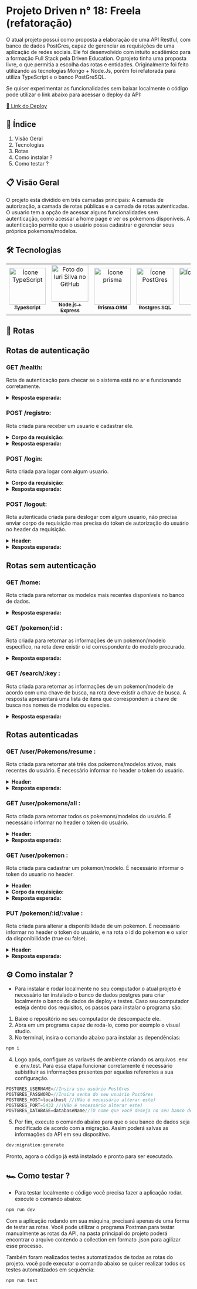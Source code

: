 # Projeto Driven n° 18: Freela (refatoração)

  O atual projeto possui como proposta a elaboração de uma API Restful, com banco de dados PostGres, capaz de gerenciar as requisições de uma aplicação de redes sociais. Ele foi desenvolvido com intuíto acadêmico para a formação Full Stack pela Driven Education. O projeto tinha uma proposta livre, o que permitia a escolha das rotas e entidades. Originalmente foi feito utilizando as tecnologias Mongo + Node.Js, porém foi refatorada para utiliza TypeScript e o banco PostGreSQL.
  
  Se quiser experimentar as funcionalidades sem baixar localmente o código pode utilizar o link abaixo para acessar o deploy da API: 

  [🚀 Link do Deploy](https://deploy-freela.onrender.com)


## 📖 Índice
1. Visão Geral
2. Tecnologias
3. Rotas
4. Como instalar ?
5. Como testar ?

## 📋 Visão Geral 
  O projeto está dividido em três camadas principais: A camada de autorização, a camada de rotas públicas e a camada de rotas autenticadas. O usuario tem a opção de acessar alguns funcionalidades sem autenticação, como acessar a home page e ver os pokemons disponíveis. A autenticação permite que o usuário possa cadastrar e gerenciar seus próprios pokemons/modelos.

## 🛠️ Tecnologias
<table>
  <tr>
    <td align="center">
      <a href="https://www.typescriptlang.org/docs/handbook/typescript-in-5-minutes.html">
        <img src="https://upload.wikimedia.org/wikipedia/commons/thumb/4/4c/Typescript_logo_2020.svg/1200px-Typescript_logo_2020.svg.png" width="100px;" alt="Ícone TypeScript"/><br>
        <sub>
          <b>TypeScript</b>
        </sub>
      </a>
    </td>
    <td align="center">
      <a href="https://nodejs.org/en/about">
        <img src="https://res.cloudinary.com/practicaldev/image/fetch/s--gjboKZlh--/c_imagga_scale,f_auto,fl_progressive,h_1080,q_auto,w_1080/https://dev-to-uploads.s3.amazonaws.com/uploads/articles/1crd9guwakabciqtt6e3.png" width="100px;" alt="Foto do Iuri Silva no GitHub"/><br>
        <sub>
          <b>Node.js + Express</b>
        </sub>
      </a>
    </td>
    <td align="center">
      <a href="https://www.prisma.io/docs/getting-started">
        <img src="https://avatars.githubusercontent.com/u/17219288?s=200&v=4" width="100px;" alt="Ícone prisma"/><br>
        <sub>
          <b>Prisma ORM</b>
        </sub>
      </a>
    </td>
    <td align="center">
      <a href="https://www.postgresql.org/about/">
        <img src="https://cdn-icons-png.flaticon.com/512/5968/5968342.png" width="100px;" alt="Ícone PostGres"/><br>
        <sub>
          <b>Postgres SQL</b>
        </sub>
      </a>
    </td>
        <td align="center">
      <a href="https://jestjs.io/pt-BR/help">
        <img src="https://viget.imgix.net/jest.png?auto=format%2Ccompress&crop=focalpoint&fit=crop&fp-x=0.5&fp-y=0.5&ixlib=php-3.3.1&q=90&s=a6c20876868af5a7f83241353efc2495" width="100px;" alt="Ícone Jest"/><br>
        <sub>
          <b>Jest</b>
        </sub>
      </a>
    </td>
  </tr>
</table>
   
## 🚏 Rotas

## Rotas de autenticação

### <strong>GET /health:</strong> 
Rota de autenticação para checar se o sistema está no ar e funcionando corretamente. 
<details>
<summary> <strong>Resposta esperada:</strong>  </summary>
<strong>HTTP Status:</strong> 200 (OK). </br>
<strong>Texto:</strong> "I'm OK!".

</details>

### <strong>POST /registro:</strong> 
Rota criada para receber um usuario e cadastrar ele.
<details>
<summary> <strong>Corpo da requisição:</strong>  </summary>

  ```json
{
    "nome":"",
    "email": "",
    "foto": "",
    "CPF": "12345678901",
    "phone": "12345678901",
    "senha": ""
}
```
</details>

<details>
<summary> <strong>Resposta esperada:</strong>  </summary>
<strong>HTTP Status:</strong> 201 (CREATED). </br>
<strong>Texto:</strong>:
  
  ```json
{
    "id": "",
    "nome":"",
    "email": "",
    "foto": "",
    "CPF": "12345678901",
    "phone": "12345678901",
}
```
</details>

  ### <strong>POST /login:</strong> 
Rota criada para logar com algum usuario.
<details>
<summary> <strong>Corpo da requisição:</strong>  </summary>

  ```json
{
    "email": "",,
    "senha": ""
}
```
</details>

<details>
<summary> <strong>Resposta esperada:</strong>  </summary>
<strong>HTTP Status:</strong> 200 (OK). </br>
<strong>Texto:</strong>:
  
  ```json
{
    "id": "",
    "userId": "",
    "token": "",
}
```
</details>

  ### <strong>POST /logout:</strong> 
Rota autenticada criada para deslogar com algum usuario, não precisa enviar corpo de requisição mas precisa do token de autorização do usuário no header da requisição.
<details>
<summary> <strong>Header:</strong>  </summary>

  ```javascript
{
    "Authorization": `Bearer ${token}`
}
```
</details>

<details>
<summary> <strong>Resposta esperada:</strong>  </summary>
<strong>HTTP Status:</strong> 204 (No Content). </br>
</details>

## Rotas sem autenticação

### <strong>GET /home:</strong> 
Rota criada para retornar os modelos mais recentes disponíveis no banco de dados.

<details>
<summary> <strong>Resposta esperada:</strong>  </summary>
<strong>HTTP Status:</strong> 200 (OK). </br>
<strong>Texto:</strong>:
  
  ```javascript
[{
    "id": ,
    "nome": ,
    "descricao": ,
    "diaria": ,
    "especie": ,
    "foto": ,
    "comentarioFoto": ,
    "disponivel": ,
    "userId": ,
    "user": {
      "id": "",
      "nome":"",
      "email": "",
      "foto": "",
      "CPF": "",
      "phone": "",
    }
}]
```
</details>

### <strong>GET /pokemon/:id :</strong> 
Rota criada para retornar as informações de um pokemon/modelo específico, na rota deve existir o id correspondente do modelo procurado.

<details>
<summary> <strong>Resposta esperada:</strong>  </summary>
<strong>HTTP Status:</strong> 200 (OK). </br>
<strong>Texto:</strong>:
  
  ```javascript
{
    "id": ,
    "nome": ,
    "descricao": ,
    "diaria": ,
    "especie": ,
    "foto": ,
    "comentarioFoto": ,
    "disponivel": ,
    "userId": ,
    "user": {
      "id": "",
      "nome":"",
      "email": "",
      "foto": "",
      "CPF": "",
      "phone": "",
    }
}
```
</details>

### <strong>GET /search/:key :</strong> 
Rota criada para retornar as informações de um pokemon/modelo de acordo com uma chave de busca, na rota deve existir a chave de busca. A resposta apresentará uma lista de itens que correspondem a chave de busca nos nomes de modelos ou especies.

<details>
<summary> <strong>Resposta esperada:</strong>  </summary>
<strong>HTTP Status:</strong> 200 (OK). </br>
<strong>Texto:</strong>:
  
  ```javascript
[{
    "id": ,
    "nome": ,
    "descricao": ,
    "diaria": ,
    "especie": ,
    "foto": ,
    "comentarioFoto": ,
    "disponivel": ,
    "userId": ,
    "user": {
      "id": "",
      "nome":"",
      "email": "",
      "foto": "",
      "CPF": "",
      "phone": "",
    }
}]
```
</details>

## Rotas autenticadas

### <strong>GET /user/Pokemons/resume :</strong> 
Rota criada para retornar até três dos pokemons/modelos ativos, mais recentes do usuário. É necessário informar no header o token do usuário.

<details>
<summary> <strong>Header:</strong>  </summary>

  ```javascript
{
    "Authorization": `Bearer ${token}`
}
```
</details>

<details>
<summary> <strong>Resposta esperada:</strong>  </summary>
<strong>HTTP Status:</strong> 200 (OK). </br>
<strong>Texto:</strong>:
  
  ```javascript
[{
    "id": ,
    "nome": ,
    "descricao": ,
    "diaria": ,
    "especie": ,
    "foto": ,
    "comentarioFoto": ,
    "disponivel": ,
    "userId": 
}]
```
</details>

### <strong>GET /user/pokemons/all :</strong> 
Rota criada para retornar todos os pokemons/modelos do usuário. É necessário informar no header o token do usuário.

<details>
<summary> <strong>Header:</strong>  </summary>

  ```javascript
{
    "Authorization": `Bearer ${token}`
}
```
</details>

<details>
<summary> <strong>Resposta esperada:</strong>  </summary>
<strong>HTTP Status:</strong> 200 (OK). </br>
<strong>Texto:</strong>:
  
  ```javascript
[{
    "id": ,
    "nome": ,
    "descricao": ,
    "diaria": ,
    "especie": ,
    "foto": ,
    "comentarioFoto": ,
    "disponivel": ,
    "userId": 
}]
```
</details>

### <strong>GET /user/pokemon :</strong> 
Rota criada para cadastrar um pokemon/modelo. É necessário informar o token do usuario no header.

<details>
<summary> <strong>Header:</strong>  </summary>

  ```javascript
{
    "Authorization": `Bearer ${token}`
}
```
</details>

<details>
<summary> <strong>Corpo da requisição:</strong>  </summary>
<strong>Corpo:</strong>:
  
  ```json
{
    "nome": "",
    "descricao":"",
    "diaria": "",
    "especie": "",
    "foto": "",
    "comentarioFoto": ""
}
```
</details>

<details>
<summary> <strong>Resposta esperada:</strong>  </summary>
<strong>HTTP Status:</strong> 200 (OK). </br>
<strong>Texto:</strong>:
  
  ```javascript
[{
    "id": ,
    "nome": ,
    "descricao": ,
    "diaria": ,
    "especie": ,
    "foto": ,
    "comentarioFoto": ,
    "disponivel": ,
    "userId": 
}]
```
</details>

### <strong>PUT /pokemon/:id/:value :</strong> 
Rota criada para alterar a disponibilidade de um pokemon. É necessário informar no header o token do usuário, e na rota o id do pokemon e o valor da disponibilidade (true ou false).

<details>
<summary> <strong>Header:</strong>  </summary>

  ```javascript
{
    "Authorization": `Bearer ${token}`
}
```
</details>

<details>
<summary> <strong>Resposta esperada:</strong>  </summary>
<strong>HTTP Status:</strong> 200 (OK). </br>
<strong>Texto:</strong>:
  
  ```javascript
{
    "id": ,
    "nome": ,
    "descricao": ,
    "diaria": ,
    "especie": ,
    "foto": ,
    "comentarioFoto": ,
    "disponivel": ,
    "userId": 
}
```
</details>

## ⚙️ Como instalar ?

- Para instalar e rodar localmente no seu computador o atual projeto é necessário ter instalado o banco de dados postgres para criar localmente o banco de dados de deploy e testes. Caso seu computador esteja dentro dos requisitos, os passos para instalar o programa são:

1. Baixe o repositório no seu computador de descompacte ele.
2. Abra em um programa capaz de roda-lo, como por exemplo o visual studio.
3. No terminal, insira o comando abaixo para instalar as dependências:
```javascript
npm i
```
4. Logo após, configure as variavés de ambiente criando os arquivos .env e .env.test. Para essa etapa funcionar corretamente é necessário subistituir as informações presentes por aquelas referentes a sua configuração.
```javascript
POSTGRES_USERNAME=//Insira seu usuário PostGres
POSTGRES_PASSWORD=//Insira senha do seu usuário PostGres
POSTGRES_HOST=localhost //(Não é necessário alterar este)
POSTGRES_PORT=5432 //(Não é necessário alterar este)
POSTGRES_DATABASE=databaseName//(O nome que você deseja no seu banco de dados, caso já existe algum com o nome escolhido convém alterar para evitar perda de informações)
```
5. Por fim, execute o comando abaixo para que o seu banco de dados seja modificado de acordo com a migração. Assim poderá salvas as informações da API em seu dispositivo.
```javascript
dev:migration:generate
```
Pronto, agora o código já está instalado e pronto para ser executado.

## 🏎 Como testar ?

- Para testar localmente o código você precisa fazer a aplicação rodar. execute o comando abaixo:
```javascript
npm run dev
```

Com a aplicação rodando em sua máquina, precisará apenas de uma forma de testar as rotas. Você pode utilizar o programa Postman para testar manualmente as rotas da API, na pasta principal do projeto poderá encontrar o arquivo contendo a collection em formato .json para agilizar esse processo.

Também foram realizados testes automatizados de todas as rotas do projeto. você pode executar o comando abaixo se quiser realizar todos os testes automatizados em sequência:
```javascript
npm run test
```
